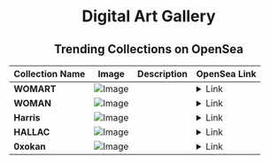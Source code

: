 <div align="center">

# Digital Art Gallery

## Trending Collections on OpenSea

| Collection Name                       | Image                                                                                     | Description                       | OpenSea Link                                                                                          |
|---------------------------------------|-------------------------------------------------------------------------------------------|-----------------------------------|--------------------------------------------------------------------------------------------------------|
| **WOMART** | ![Image](https://i.seadn.io/s/raw/files/1ac0ce77cbbcc9467e3cbf65ff1246e1.png?w=500&auto=format?w=200&auto=format) |  | <details><summary>Link</summary>[WOMART](https://opensea.io/collection/womart-3)</details> |
| **WOMAN** | ![Image](https://i.seadn.io/s/raw/files/a72d2b49cd17aa99e442c57e793ac610.jpg?w=500&auto=format?w=200&auto=format) |  | <details><summary>Link</summary>[WOMAN](https://opensea.io/collection/woman-378)</details> |
| **Harris** | ![Image](https://i.seadn.io/s/raw/files/25b0ec2600a0748855b5dea332b78a6f.webp?w=500&auto=format?w=200&auto=format) |  | <details><summary>Link</summary>[Harris](https://opensea.io/collection/harris-17)</details> |
| **HALLAC** | ![Image](https://i.seadn.io/s/raw/files/535fe9254beecfa0dec33f97d3ac42db.png?w=500&auto=format?w=200&auto=format) |  | <details><summary>Link</summary>[HALLAC](https://opensea.io/collection/hallac)</details> |
| **0xokan** | ![Image](https://i.seadn.io/s/raw/files/0b7093267e4d9e59c3589a0d74d7e48e.jpg?w=500&auto=format?w=200&auto=format) |  | <details><summary>Link</summary>[0xokan](https://opensea.io/collection/0xokan)</details> |

</div>